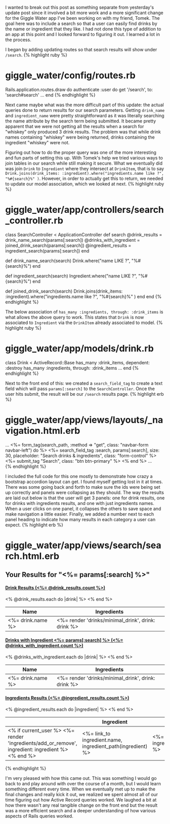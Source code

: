   I wanted to break out this post as something separate from yesterday's update post since it involved a bit more work and a more significant change for the Giggle Water app I've been working on with my friend, Tomek.  The goal here was to include a search so that a user can easily find drinks by the name or ingredient that they like.  I had not done this type of addition to an app at this point and I looked forward to figuring it out.  I learned a lot in the process.

I began by adding updating routes so that search results will show under `/search`.
{% highlight ruby %}
# giggle_water/config/routes.rb
Rails.application.routes.draw do
  authenticate :user do
    get '/search', to: 'search#search'
...
end
{% endhighlight %}

Next came maybe what was the more difficult part of this update: the actual queries done to return results for our search parameters. Getting `drink_name` and `ingredient_name` were pretty straightforward as it was literally searching the name attribute by the search term being submitted.  It became pretty apparent that we were not getting all the results when a search for "whiskey" only produced 3 drink results.  The problem was that while drink names containing "whiskey" were being returned, drinks containing the ingredient "whiskey" were not. 

Figuring out how to do the proper query was one of the more interesting and fun parts of setting this up.  With Tomek's help we tried various ways to join tables in our search while still making it secure. What we eventually did was join `Drink` to `Ingredient` where they intersect at `DrinkItem`, that is to say `Drink.joins(drink_items: :ingredient).where("ingredients.name like ?", "%#{search}%" )`.  However, in order to actually get this to return, we needed to update our model association, which we looked at next.
{% highlight ruby %}
# giggle_water/app/controllers/search_controller.rb

class SearchController < ApplicationController
  def search
    @drink_results = drink_name_search(params[:search])
    @drinks_with_ingredient = joined_drink_search(params[:search])
    @ingredient_results = ingredient_search(params[:search])
  end

  def drink_name_search(search)
    Drink.where("name LIKE ?", "%#{search}%")
  end
  
  def ingredient_search(search)
    Ingredient.where("name LIKE ?", "%#{search}%")
  end

  def joined_drink_search(search)
    Drink.joins(drink_items: :ingredient).where("ingredients.name like ?", "%#{search}%" )
  end
end
{% endhighlight %}

The below association of `has_many :ingredients, through: :drink_items` is what allows the above query to work.  This states that `Drink` is now associated to `Ingredient` via the `DrinkItem` already associated to model.
{% highlight ruby %}
# giggle_water/app/models/drink.rb

class Drink < ActiveRecord::Base
  has_many :drink_items, dependent: :destroy
  has_many :ingredients, through: :drink_items
...
end
{% endhighlight %}

Next to the front end of this: we created a `search_field_tag` to create a text field which will pass `params[:search]` to the `SearchController`.  Once the user hits submit, the result will be our `/search` results page.
{% highlight erb %}
# giggle_water/app/views/layouts/_navigation.html.erb

<nav class="navbar navbar-inverse navbar-fixed-top">
...
        <%= form_tag(search_path, :method => "get", class: "navbar-form navbar-left") do %>
          <%= search_field_tag :search, params[:search], size: 30, placeholder: "Search drinks & ingredients", class: "form-control" %>
          <%= submit_tag "Search", class: "btn btn-primary" %>
        <% end %>
...
</nav>
{% endhighlight %}

I included the full code for this one mostly to demonstrate how crazy a bootstrap accordion layout can get.  I found myself getting lost in it at times.  There was some going back and forth to make sure the ids were being set up correctly and panels were collapsing as they should. The way the results are laid out below is that the user will get 3 panels: one for drink results, one for drinks with ingredients results, and one with just ingredients names.  When a user clicks on one panel, it collapses the others to save space and make navigation a little easier. Finally, we added a number next to each panel heading to indicate how many results in each category a user can expect.
{% highlight erb %}
# giggle_water/app/views/search/search.html.erb

<div class="container">
  <h2>Your Results for "<%= params[:search] %>"</h2>
  <div class="panel-group" id="accordion" role="tablist" aria-multiselectable="true">
    <div class="panel panel-default">
      <div class="panel-heading" role="tab" id="headingOne">
        <h4 class="panel-title">
          <a role="button" data-toggle="collapse" data-parent="#accordion" href="#collapseOne" aria-expanded="true" aria-controls="collapseOne">
            Drink Results (<%= @drink_results.count %>)
          </a>
        </h4>
      </div>
      <div id="collapseOne" class="panel-collapse collapse in" role="tabpanel" aria-labelledby="headingOne">
        <div class="panel-body">
          <table class="table table-bordered table-hover">
            <thead>
              <th>Name</th>
              <th>Ingredients</th>
            </thead>
            <tbody>
              <% @drink_results.each do |drink| %>
                <tr data-link="<%= drink_path(drink) %>">
                  <td><%= drink.name %></td>
                  <td><%= render 'drinks/minimal_drink', drink: drink %></td>
                </tr>
              <% end %>
            </tbody>
          </table>
        </div>
      </div>
    </div>
    <div class="panel panel-default">
      <div class="panel-heading" role="tab" id="headingTwo">
        <h4 class="panel-title">
          <a class="collapsed" role="button" data-toggle="collapse" data-parent="#accordion" href="#collapseTwo" aria-expanded="false" aria-controls="collapseTwo">
            Drinks with Ingredient <%= params[:search] %> (<%= @drinks_with_ingredient.count %>)
          </a>
        </h4>
      </div>
      <div id="collapseTwo" class="panel-collapse collapse" role="tabpanel" aria-labelledby="headingTwo">
        <div class="panel-body">
          <table class="table table-bordered table-hover">
            <thead>
              <th>Name</th>
              <th>Ingredients</th>
            </thead>
            <tbody>
              <% @drinks_with_ingredient.each do |drink| %>
                <tr data-link="<%= drink_path(drink) %>">
                  <td><%= drink.name %></td>
                  <td><%= render 'drinks/minimal_drink', drink: drink %></td>
                </tr>
              <% end %>
            </tbody>
          </table>
        </div>
      </div>
    </div>
    <div class="panel panel-default">
      <div class="panel-heading" role="tab" id="headingThree">
        <h4 class="panel-title">
          <a class="collapsed" role="button" data-toggle="collapse" data-parent="#accordion" href="#collapseThree" aria-expanded="false" aria-controls="collapseThree">
            Ingredients Results (<%= @ingredient_results.count %>)
          </a>
        </h4>
      </div>
      <div id="collapseThree" class="panel-collapse collapse" role="tabpanel" aria-labelledby="headingThree">
      <div class="panel-body">
        <table class="table-condensed table-hover table-bordered">
          <thead>
            <tr>
              <th></th>
              <th>Ingredient</th>
              <th># of Cocktails</th>
            </tr>
          </thead>
          <tbody>
            <% @ingredient_results.each do |ingredient| %>
              <tr>
                <td id="<%=ingredient.id%>">
                  <% if current_user %>
                    <%= render 'ingredients/add_or_remove', ingredient: ingredient %>
                  <% end %>
                </td>
                <td>
                  <%= link_to ingredient.name, ingredient_path(ingredient) %>
                </td>
                <td><%= ingredient.drink_items_count %></td>
              </tr>
            <% end %>
          </tbody>
        </table>
      </div>
    </div>
  </div>
</div>
{% endhighlight %}

  I'm very pleased with how this came out.  This was something I would go back to and play around with over the course of a month, but I would learn something different every time.  When we eventually met up to make the final changes and really kick it out, we realized we spent almost all of our time figuring out how Active Record queries worked.  We laughed a bit at how there wasn't any real tangible change on the front end but the result was a more efficient search and a deeper understanding of how various aspects of Rails queries worked.
